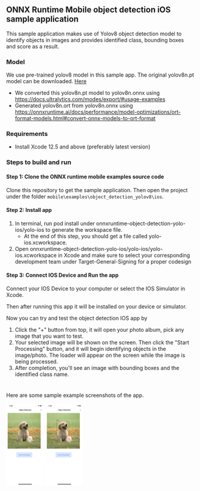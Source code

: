 ## ONNX Runtime Mobile object detection iOS sample application

This sample application makes use of Yolov8 object detection model to identify objects in images and provides identified class, bounding boxes and score as a result.


### Model
We use pre-trained yolov8 model in this sample app. The original yolov8n.pt model can be downloaded. [Here](https://github.com/ultralytics/assets/releases/download/v8.1.0/yolov8n.pt) <br/>
- We converted this yolov8n.pt model to yolov8n.onnx using https://docs.ultralytics.com/modes/export/#usage-examples <br/>
- Generated yolov8n.ort from yolov8n.onnx using https://onnxruntime.ai/docs/performance/model-optimizations/ort-format-models.html#convert-onnx-models-to-ort-format

### Requirements
- Install Xcode 12.5 and above (preferably latest version)

### Steps to build and run

#### Step 1: Clone the ONNX runtime mobile examples source code

Clone this repository to get the sample application. Then open the project under the folder `mobile\examples\object_detection_yolov8\ios`.


#### Step 2: Install app

1. In terminal, run pod install under onnxruntime-object-detection-yolo-ios/yolo-ios to generate the workspace file.
   - At the end of this step, you should get a file called yolo-ios.xcworkspace.
2. Open onnxruntime-object-detection-yolo-ios/yolo-ios/yolo-ios.xcworkspace in Xcode and make sure to select your corresponding development team under Target-General-Signing for a proper codesign 

#### Step 3: Connect IOS Device and Run the app
  Connect your IOS Device to your computer or select the IOS Simulator in Xcode.

  Then after running this app it will be installed on your device or simulator.

  Now you can try and test the object detection IOS app by 
  1. Click the "+" button from top, it will open your photo album, pick any   image that you want to test.
  2. Your selected image will be shown on the screen. Then click the "Start Processing" button, and it will begin identifying objects in the image/photo. The loader will appear on the screen while the image is being processed.
  3. After completion, you'll see an image with bounding boxes and the identified class name.

#
Here are some sample example screenshots of the app.

<img width=20% src="yolo-ios/yolo-ios/images/IMG_1139.PNG" alt="App Screenshot 1" />
<img width=20% src="yolo-ios/yolo-ios/images/IMG_1140.PNG" alt="App Screenshot 2" />